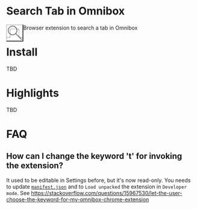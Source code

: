 # Search Tab in Omnibox

<img src="search-tab-in-omnibox-32.png" width="45" align="left">

Browser extension to search a tab in Omnibox

# Install

TBD

# Highlights

TBD

# FAQ

## How can I change the keyword 't' for invoking the extension?

It used to be editable in Settings before, but it's now read-only. You needs to update [`manifest.json`](manifest.json) and to `Load unpacked` the extension in `Developer mode`. See https://stackoverflow.com/questions/15967530/let-the-user-choose-the-keyword-for-my-omnibox-chrome-extension
